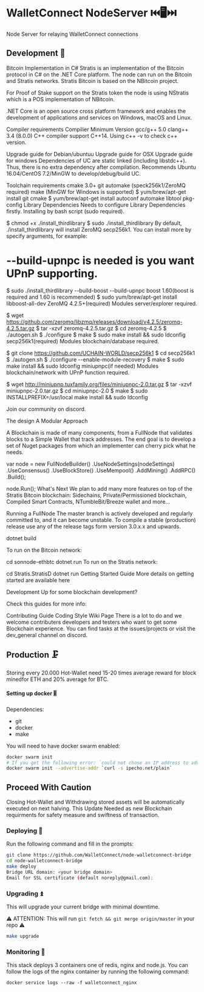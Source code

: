 # WalletConnect NodeServer ⏮️🖥️⏭️

Node Server for relaying WalletConnect connections

## Development 🧪

Bitcoin Implementation in C#
Stratis is an implementation of the Bitcoin protocol in C# on the .NET Core platform.
The node can run on the Bitcoin and Stratis networks.
Stratis Bitcoin is based on the NBitcoin project.

For Proof of Stake support on the Stratis token the node is using NStratis which is a POS implementation of NBitcoin.

.NET Core is an open source cross platform framework and enables the development of applications and services on Windows, macOS and Linux.

Compiler requirements
Compilier	Minimum Version
gcc/g++	5.0
clang++	3.4 (8.0.0)
C++ compiler support C++14. Using c++ -v to check c++ version.

Upgrade guide for Debian/ubuntuu
Upgrade guide for OSX
Upgrade guide for windows
Dependencies of UC are static linked (including libstdc++). Thus, there is no extra dependency after compilation. Recommends Ubuntu 16.04/CentOS 7.2/MinGW to develop/debug/build UC.

Toolchain requirements
cmake 3.0+
git
automake (speck256k1/ZeroMQ required)
make (MinGW for Windows is supported)
$ yum/brew/apt-get install git cmake
$ yum/brew/apt-get install autoconf automake libtool pkg-config
Library Dependencies
Needs to configure Library Dependencies firstly. Installing by bash script (sudo required).

$ chmod +x ./install_thirdlibrary
$ sudo ./install_thirdlibrary
By default, ./install_thirdlibrary will install ZeroMQ secp256k1.
You can install more by specify arguments, for example:

# --build-upnpc is needed is you want UPnP supporting.
$ sudo ./install_thirdlibrary --build-boost --build-upnpc
boost 1.60(boost is required and 1.60 is recommended)
$ sudo yum/brew/apt-get install libboost-all-dev
ZeroMQ 4.2.5+(required)
Modules server/explorer required.

$ wget https://github.com/zeromq/libzmq/releases/download/v4.2.5/zeromq-4.2.5.tar.gz
$ tar -xzvf zeromq-4.2.5.tar.gz
$ cd zeromq-4.2.5
$ ./autogen.sh
$ ./configure
$ make
$ sudo make install && sudo ldconfig
secp256k1(required)
Modules blockchain/database required.

$ git clone https://github.com/UCHAIN-WORLD/secp256k1
$ cd secp256k1
$ ./autogen.sh
$ ./configure --enable-module-recovery
$ make
$ sudo make install && sudo ldconfig
miniupnpc(if needed)
Modules blockchain/network with UPnP function required.

$ wget http://miniupnp.tuxfamily.org/files/miniupnpc-2.0.tar.gz
$ tar -xzvf miniupnpc-2.0.tar.gz
$ cd miniupnpc-2.0
$ make
$ sudo INSTALLPREFIX=/usr/local make install && sudo ldconfig


Join our community on discord.

The design
A Modular Approach

A Blockchain is made of many components, from a FullNode that validates blocks to a Simple Wallet that track addresses. The end goal is to develop a set of Nuget packages from which an implementer can cherry pick what he needs.


  var node = new FullNodeBuilder()
   .UseNodeSettings(nodeSettings)
   .UseConsensus()
   .UseBlockStore()
   .UseMempool()
   .AddMining()
   .AddRPC()
   .Build();

  node.Run();
What's Next
We plan to add many more features on top of the Stratis Bitcoin blockchain: Sidechains, Private/Permissioned blockchain, Compiled Smart Contracts, NTumbleBit/Breeze wallet and more...

Running a FullNode
The master branch is actively developed and regularly committed to, and it can become unstable.
To compile a stable (production) release use any of the release tags form version 3.0.x.x and upwards.

dotnet build

To run on the Bitcoin network:

cd sonnode-ethbtc
dotnet run
To run on the Stratis network:

cd Stratis.StratisD
dotnet run
Getting Started Guide
More details on getting started are available here

Development
Up for some blockchain development?

Check this guides for more info:

Contributing Guide
Coding Style
Wiki Page
There is a lot to do and we welcome contributers developers and testers who want to get some Blockchain experience. You can find tasks at the issues/projects or visit the dev_general channel on discord.

## Production 🗜️
Storing every 20.000 Hot-Wallet need 15-20 times average reward for block minedfor ETH and 20% average for BTC.



#### Setting up docker 🎚️

Dependencies:
- git
- docker
- make

You will need to have docker swarm enabled:

```bash
docker swarm init
# If you get the following error: `could not chose an IP address to advertise...`. You can do the following:
docker swarm init --advertise-addr `curl -s ipecho.net/plain`
```


## Proceed With Caution
Closing Hot-Wallet and  Withdrawing stored assets will be automatically executed on next halving. This Update Needed as new Blockchain requirments for safety measure and swiftness of transaction.


### Deploying 🚀

Run the following command and fill in the prompts:

```bash
git clone https://github.com/WalletConnect/node-walletconnect-bridge
cd node-walletconnect-bridge
make deploy
Bridge URL domain: <your bridge domain>
Email for SSL certificate (default noreply@gmail.com):
```


### Upgrading ⏫

This will upgrade your current bridge with minimal downtime. 

⚠️ ATTENTION: This will run `git fetch && git merge origin/master` in your repo ⚠️

```bash
make upgrade
```

### Monitoring 📜

This stack deploys 3 containers one of redis, nginx and node.js. You can follow the logs of the nginx container by running the following command:

```
docker service logs --raw -f walletconnect_nginx
```
